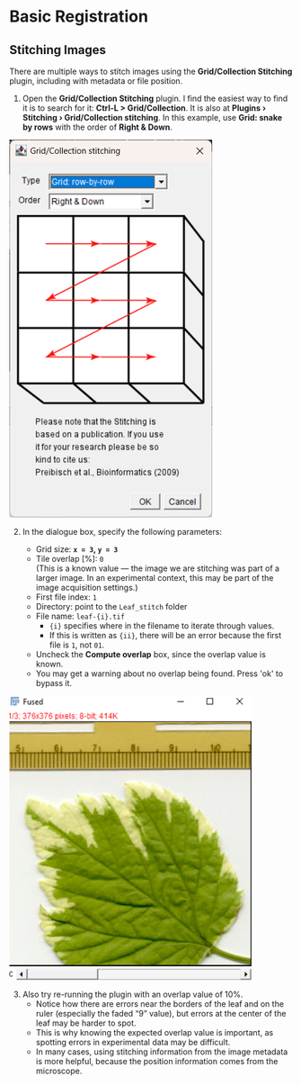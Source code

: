 # Basic Registration 

## Stitching Images

There are multiple ways to stitch images using the **Grid/Collection Stitching** plugin, including with metadata or file position.

1. Open the **Grid/Collection Stitching** plugin. I find the easiest way to find it is to search for it: **Ctrl-L > Grid/Collection**.
   It is also at **Plugins › Stitching › Grid/Collection stitching**.
   In this example, use **Grid: snake by rows** with the order of **Right & Down**.

![Grid stitcher](images/grid-stitcher.png)

2. In the dialogue box, specify the following parameters:

   - Grid size: **`x = 3`, `y = 3`**
   - Tile overlap [%]: `0`  
     (This is a known value — the image we are stitching was part of a larger image. In an experimental context, this may be part of the image acquisition settings.)
   - First file index: `1`
   - Directory: point to the `Leaf_stitch` folder
   - File name: `leaf-{i}.tif`
     - `{i}` specifies where in the filename to iterate through values.
     - If this is written as `{ii}`, there will be an error because the first file is `1`, not `01`.
   - Uncheck the **Compute overlap** box, since the overlap value is known.
   - You may get a warning about no overlap being found. Press 'ok' to bypass it.

![Fused leaf image](images/fused-leaf.png)

3. Also try re-running the plugin with an overlap value of 10%.  
   - Notice how there are errors near the borders of the leaf and on the ruler (especially the faded “9” value), but errors at the center of the leaf may be harder to spot.
   - This is why knowing the expected overlap value is important, as spotting errors in experimental data may be difficult.
   - In many cases, using stitching information from the image metadata is more helpful, because the position information comes from the microscope.
